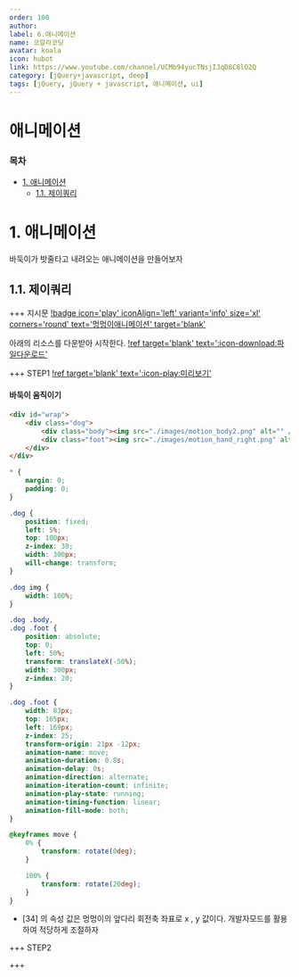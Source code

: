 ```yaml
---
order: 100
author:
label: 6.애니메이션
name: 코알라코딩
avatar: koala
icon: hubot
link: https://www.youtube.com/channel/UCMb94yucTNsjIJqD8C8lO2Q
category: [jQuery+javascript, deep]
tags: [jQuery, jQuery + javascript, 애니메이션, ui]
---
```


# 애니메이션 <!-- omit in toc -->

### 목차 <!-- omit in toc -->

- [1. 애니메이션](#1-애니메이션)
	- [1.1. 제이쿼리](#11-제이쿼리)

# 1. 애니메이션

바둑이가 밧줄타고 내려오는 애니메이션을 만들어보자

## 1.1. 제이쿼리

+++ 지시문
[!badge icon='play' iconAlign='left' variant='info' size='xl' corners='round' text='멍멍이애니메이션' target='blank'](./files/dogani/finalq.html)

아래의 리소스를 다운받아 시작한다.
[!ref target='blank' text=':icon-download:파일다운로드'](./files/animate.zip)

+++ STEP1
[!ref target='blank' text=':icon-play:미리보기'](./files/dogani/step1q.html)

#### 바둑이 움직이기 <!-- omit in toc -->

```html #
<div id="wrap">
	<div class="dog">
		<div class="body"><img src="./images/motion_body2.png" alt="" /></div>
		<div class="foot"><img src="./images/motion_hand_right.png" alt="" /></div>
	</div>
</div>
```

```css #34
* {
	margin: 0;
	padding: 0;
}

.dog {
	position: fixed;
	left: 5%;
	top: 100px;
	z-index: 30;
	width: 300px;
	will-change: transform;
}

.dog img {
	width: 100%;
}

.dog .body,
.dog .foot {
	position: absolute;
	top: 0;
	left: 50%;
	transform: translateX(-50%);
	width: 300px;
	z-index: 20;
}

.dog .foot {
	width: 83px;
	top: 165px;
	left: 169px;
	z-index: 25;
	transform-origin: 21px -12px;
	animation-name: move;
	animation-duration: 0.8s;
	animation-delay: 0s;
	animation-direction: alternate;
	animation-iteration-count: infinite;
	animation-play-state: running;
	animation-timing-function: linear;
	animation-fill-mode: both;
}

@keyframes move {
	0% {
		transform: rotate(0deg);
	}

	100% {
		transform: rotate(20deg);
	}
}
```

- [34] 의 속성 값은 멍멍이의 앞다리 회전축 좌표로 x , y 값이다. 개발자모드를 활용하여 적당하게 조절하자

+++ STEP2

+++
